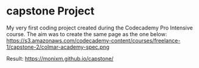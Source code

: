 # capstone Project

My very first coding project created during the Codecademy Pro Intensive course. The aim was to create the same page as the one below: 
https://s3.amazonaws.com/codecademy-content/courses/freelance-1/capstone-2/colmar-academy-spec.png

Result: https://monixm.github.io/capstone/
